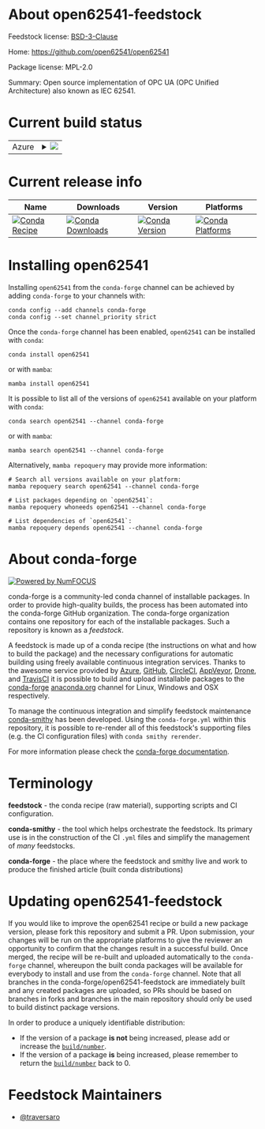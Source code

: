 About open62541-feedstock
=========================

Feedstock license: [BSD-3-Clause](https://github.com/conda-forge/open62541-feedstock/blob/main/LICENSE.txt)

Home: https://github.com/open62541/open62541

Package license: MPL-2.0

Summary: Open source implementation of OPC UA (OPC Unified Architecture) also known as IEC 62541.

Current build status
====================


<table>
    
  <tr>
    <td>Azure</td>
    <td>
      <details>
        <summary>
          <a href="https://dev.azure.com/conda-forge/feedstock-builds/_build/latest?definitionId=11191&branchName=main">
            <img src="https://dev.azure.com/conda-forge/feedstock-builds/_apis/build/status/open62541-feedstock?branchName=main">
          </a>
        </summary>
        <table>
          <thead><tr><th>Variant</th><th>Status</th></tr></thead>
          <tbody><tr>
              <td>linux_64</td>
              <td>
                <a href="https://dev.azure.com/conda-forge/feedstock-builds/_build/latest?definitionId=11191&branchName=main">
                  <img src="https://dev.azure.com/conda-forge/feedstock-builds/_apis/build/status/open62541-feedstock?branchName=main&jobName=linux&configuration=linux%20linux_64_" alt="variant">
                </a>
              </td>
            </tr><tr>
              <td>linux_aarch64</td>
              <td>
                <a href="https://dev.azure.com/conda-forge/feedstock-builds/_build/latest?definitionId=11191&branchName=main">
                  <img src="https://dev.azure.com/conda-forge/feedstock-builds/_apis/build/status/open62541-feedstock?branchName=main&jobName=linux&configuration=linux%20linux_aarch64_" alt="variant">
                </a>
              </td>
            </tr><tr>
              <td>linux_ppc64le</td>
              <td>
                <a href="https://dev.azure.com/conda-forge/feedstock-builds/_build/latest?definitionId=11191&branchName=main">
                  <img src="https://dev.azure.com/conda-forge/feedstock-builds/_apis/build/status/open62541-feedstock?branchName=main&jobName=linux&configuration=linux%20linux_ppc64le_" alt="variant">
                </a>
              </td>
            </tr><tr>
              <td>osx_64</td>
              <td>
                <a href="https://dev.azure.com/conda-forge/feedstock-builds/_build/latest?definitionId=11191&branchName=main">
                  <img src="https://dev.azure.com/conda-forge/feedstock-builds/_apis/build/status/open62541-feedstock?branchName=main&jobName=osx&configuration=osx%20osx_64_" alt="variant">
                </a>
              </td>
            </tr><tr>
              <td>osx_arm64</td>
              <td>
                <a href="https://dev.azure.com/conda-forge/feedstock-builds/_build/latest?definitionId=11191&branchName=main">
                  <img src="https://dev.azure.com/conda-forge/feedstock-builds/_apis/build/status/open62541-feedstock?branchName=main&jobName=osx&configuration=osx%20osx_arm64_" alt="variant">
                </a>
              </td>
            </tr><tr>
              <td>win_64</td>
              <td>
                <a href="https://dev.azure.com/conda-forge/feedstock-builds/_build/latest?definitionId=11191&branchName=main">
                  <img src="https://dev.azure.com/conda-forge/feedstock-builds/_apis/build/status/open62541-feedstock?branchName=main&jobName=win&configuration=win%20win_64_" alt="variant">
                </a>
              </td>
            </tr>
          </tbody>
        </table>
      </details>
    </td>
  </tr>
</table>

Current release info
====================

| Name | Downloads | Version | Platforms |
| --- | --- | --- | --- |
| [![Conda Recipe](https://img.shields.io/badge/recipe-open62541-green.svg)](https://anaconda.org/conda-forge/open62541) | [![Conda Downloads](https://img.shields.io/conda/dn/conda-forge/open62541.svg)](https://anaconda.org/conda-forge/open62541) | [![Conda Version](https://img.shields.io/conda/vn/conda-forge/open62541.svg)](https://anaconda.org/conda-forge/open62541) | [![Conda Platforms](https://img.shields.io/conda/pn/conda-forge/open62541.svg)](https://anaconda.org/conda-forge/open62541) |

Installing open62541
====================

Installing `open62541` from the `conda-forge` channel can be achieved by adding `conda-forge` to your channels with:

```
conda config --add channels conda-forge
conda config --set channel_priority strict
```

Once the `conda-forge` channel has been enabled, `open62541` can be installed with `conda`:

```
conda install open62541
```

or with `mamba`:

```
mamba install open62541
```

It is possible to list all of the versions of `open62541` available on your platform with `conda`:

```
conda search open62541 --channel conda-forge
```

or with `mamba`:

```
mamba search open62541 --channel conda-forge
```

Alternatively, `mamba repoquery` may provide more information:

```
# Search all versions available on your platform:
mamba repoquery search open62541 --channel conda-forge

# List packages depending on `open62541`:
mamba repoquery whoneeds open62541 --channel conda-forge

# List dependencies of `open62541`:
mamba repoquery depends open62541 --channel conda-forge
```


About conda-forge
=================

[![Powered by
NumFOCUS](https://img.shields.io/badge/powered%20by-NumFOCUS-orange.svg?style=flat&colorA=E1523D&colorB=007D8A)](https://numfocus.org)

conda-forge is a community-led conda channel of installable packages.
In order to provide high-quality builds, the process has been automated into the
conda-forge GitHub organization. The conda-forge organization contains one repository
for each of the installable packages. Such a repository is known as a *feedstock*.

A feedstock is made up of a conda recipe (the instructions on what and how to build
the package) and the necessary configurations for automatic building using freely
available continuous integration services. Thanks to the awesome service provided by
[Azure](https://azure.microsoft.com/en-us/services/devops/), [GitHub](https://github.com/),
[CircleCI](https://circleci.com/), [AppVeyor](https://www.appveyor.com/),
[Drone](https://cloud.drone.io/welcome), and [TravisCI](https://travis-ci.com/)
it is possible to build and upload installable packages to the
[conda-forge](https://anaconda.org/conda-forge) [anaconda.org](https://anaconda.org/)
channel for Linux, Windows and OSX respectively.

To manage the continuous integration and simplify feedstock maintenance
[conda-smithy](https://github.com/conda-forge/conda-smithy) has been developed.
Using the ``conda-forge.yml`` within this repository, it is possible to re-render all of
this feedstock's supporting files (e.g. the CI configuration files) with ``conda smithy rerender``.

For more information please check the [conda-forge documentation](https://conda-forge.org/docs/).

Terminology
===========

**feedstock** - the conda recipe (raw material), supporting scripts and CI configuration.

**conda-smithy** - the tool which helps orchestrate the feedstock.
                   Its primary use is in the construction of the CI ``.yml`` files
                   and simplify the management of *many* feedstocks.

**conda-forge** - the place where the feedstock and smithy live and work to
                  produce the finished article (built conda distributions)


Updating open62541-feedstock
============================

If you would like to improve the open62541 recipe or build a new
package version, please fork this repository and submit a PR. Upon submission,
your changes will be run on the appropriate platforms to give the reviewer an
opportunity to confirm that the changes result in a successful build. Once
merged, the recipe will be re-built and uploaded automatically to the
`conda-forge` channel, whereupon the built conda packages will be available for
everybody to install and use from the `conda-forge` channel.
Note that all branches in the conda-forge/open62541-feedstock are
immediately built and any created packages are uploaded, so PRs should be based
on branches in forks and branches in the main repository should only be used to
build distinct package versions.

In order to produce a uniquely identifiable distribution:
 * If the version of a package **is not** being increased, please add or increase
   the [``build/number``](https://docs.conda.io/projects/conda-build/en/latest/resources/define-metadata.html#build-number-and-string).
 * If the version of a package **is** being increased, please remember to return
   the [``build/number``](https://docs.conda.io/projects/conda-build/en/latest/resources/define-metadata.html#build-number-and-string)
   back to 0.

Feedstock Maintainers
=====================

* [@traversaro](https://github.com/traversaro/)

